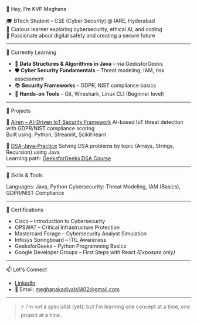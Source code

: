 👋 Hey, I'm KVP Meghana

🎓 BTech Student – CSE (Cyber Security) @ IARE, Hyderabad  
🔐 Curious learner exploring cybersecurity, ethical AI, and coding  
💬 Passionate about digital safety and creating a secure future

---

🌱 Currently Learning

- 🧩 **Data Structures & Algorithms in Java** – via GeeksforGeeks
- 🛡️ **Cyber Security Fundamentals** – Threat modeling, IAM, risk assessment
- 📚 **Security Frameworks** – GDPR, NIST compliance basics
- 🧪 **Hands-on Tools** – Git, Wireshark, Linux CLI (Beginner level)

---

🚀 Projects

🔐 [Airen – AI-Driven IoT Security Framework](https://github.com/MeghanaKadiyala/Airen-IoT-Security)
AI-based IoT threat detection with GDPR/NIST compliance scoring  
Built using: Python, Streamlit, Scikit-learn

🧠 [DSA-Java-Practice](https://github.com/MeghanaKadiyala/DSA-Java-Practice)
Solving DSA problems by topic (Arrays, Strings, Recursion) using Java  
Learning path: [GeeksforGeeks DSA Course](https://www.geeksforgeeks.org/data-structures/)

---

🔧 Skills & Tools

Languages: Java, Python
Cybersecurity: Threat Modeling, IAM (Basics), GDPR/NIST Compliance

---

📜 Certifications

- Cisco – Introduction to Cybersecurity  
- OPSWAT – Critical Infrastructure Protection  
- Mastercard Forage – Cybersecurity Analyst Simulation  
- Infosys Springboard – ITIL Awareness  
- GeeksforGeeks – Python Programming Basics  
- Google Developer Groups – First Steps with React *(Exposure only)*

---

📫 Let's Connect

- [LinkedIn](https://www.linkedin.com/in/meghana-kadiyala-66b9602912)  
- 📩 Email: meghanakadiyala1402@gmail.com

---

> ⚡ I'm not a specialist (yet), but I'm learning one concept at a time, one project at a time.

